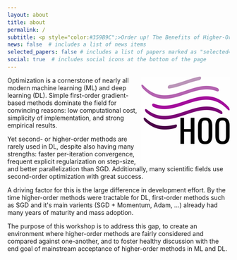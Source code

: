 ```yaml
---
layout: about
title: about
permalink: /
subtitle: <p style="color:#359B9C";>Order up! The Benefits of Higher-Order Optimization in Machine Learning</p>
news: false  # includes a list of news items
selected_papers: false # includes a list of papers marked as "selected={true}"
social: true  # includes social icons at the bottom of the page
---
```


<img style="float: right; " src="../assets/img/logo.png"
     width="200"
     height="200" />


Optimization is a cornerstone of nearly all modern machine learning (ML) and deep learning (DL). Simple first-order gradient-based methods dominate the field for convincing reasons: low computational cost, simplicity of implementation, and strong empirical results.

Yet second- or higher-order methods are rarely used in DL, despite also having many strengths: faster per-iteration convergence, frequent explicit regularization on step-size, and better parallelization than SGD. Additionally, many scientific fields use second-order optimization with great success.

A driving factor for this is the large difference in development effort. By the time higher-order methods were tractable for DL, first-order methods such as SGD and it's main varients (SGD + Momentum, Adam, ...) already had many years of maturity and mass adoption.

The purpose of this workshop is to address this gap, to create an environment where higher-order methods are fairly considered and compared against one-another, and to foster healthy discussion with the end goal of mainstream acceptance of higher-order methods in ML and DL.
